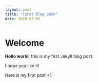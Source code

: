 ```yaml
---
layout: post
title: "First blog post"
date: 2020-03-03
---
```


# Welcome

**Hello world**, this is my first Jekyll blog post.

I hope you like it!

Here is my first post +1:
